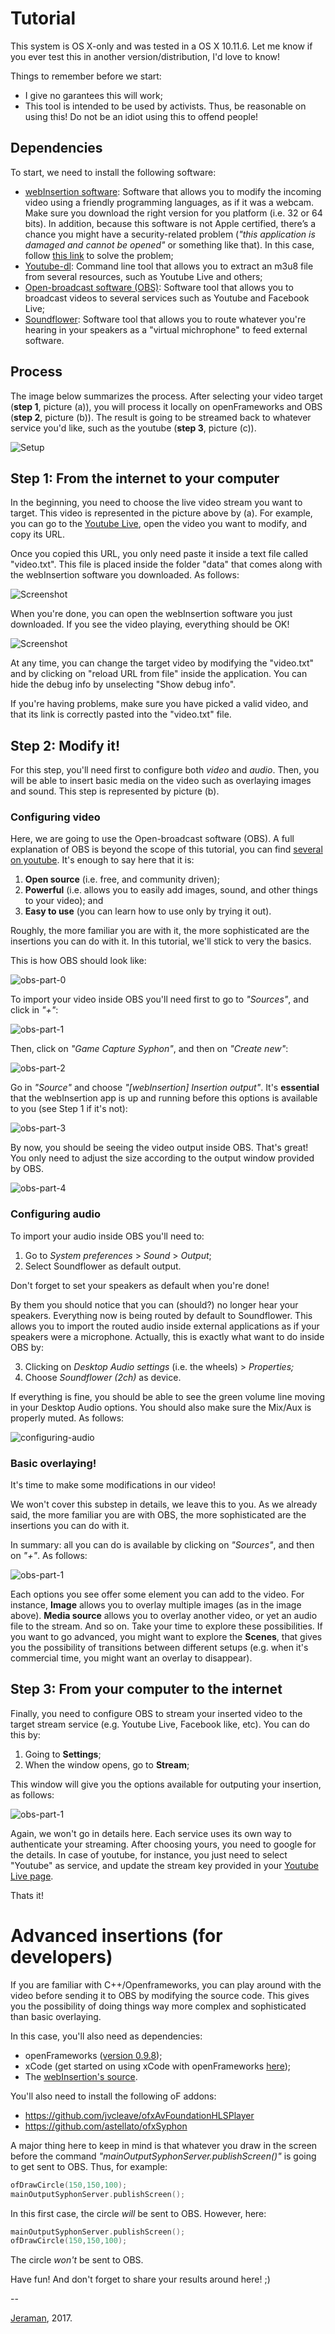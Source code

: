 
# Tutorial
This system is OS X-only and was tested in a OS X 10.11.6. Let me know if you ever test this in another version/distribution, I'd love to know!

Things to remember before we start:
- I give no garantees this will work;
- This tool is intended to be used by activists. Thus, be reasonable on using this! Do not be an idiot using this to offend people!

## Dependencies
To start, we need to install the following software:
- [webInsertion software](https://www.dropbox.com/sh/iiwf8gqqzjp75fn/AAB8OtNXv44U7p0Vcwti85aOa?dl=0): Software that allows you to modify the incoming video using a friendly programming languages, as if it was a webcam. Make sure you download the right version for you platform (i.e. 32 or 64 bits). In addition, because this software is not Apple certified, there’s a chance you might have a security-related problem (*"this application is damaged and cannot be opened"* or something like that). In this case, follow [this link](http://osxdaily.com/2016/09/27/allow-apps-from-anywhere-macos-gatekeeper/) to solve the problem;
- [Youtube-dl](https://github.com/rg3/youtube-dl/): Command line tool that allows you to extract an m3u8 file from several resources, such as Youtube Live and others;
- [Open-broadcast software (OBS)](https://obsproject.com/): Software tool that allows you to broadcast videos to several services such as Youtube and Facebook Live;
- [Soundflower](https://soundflower.en.softonic.com/mac): Software tool that allows you to route whatever you're hearing in your speakers as a "virtual michrophone" to feed external software.


## Process
The image below summarizes the process. After selecting your video target (**step 1**, picture (a)), you will process it locally on openFrameworks and OBS (**step 2**, picture (b)). The result is going to be streamed back to whatever service you'd like, such as the youtube (**step 3**, picture (c)).

![Setup](assets/setup.png)

## Step 1: From the internet to your computer
In the beginning, you need to choose the live video stream you want to target. This video is represented in the picture above by (a). For example, you can go to the [Youtube Live](https://www.youtube.com/live), open the video you want to modify, and copy its URL.

Once you copied this URL, you only need paste it inside a text file called "video.txt". This file is placed inside the folder "data" that comes along with the webInsertion software you downloaded. As follows:

![Screenshot](assets/modify-video-txt.png)

When you're done, you can open the webInsertion software you just downloaded. If you see the video playing, everything should be OK!

![Screenshot](assets/webInsertion-screenshot.png)

At any time, you can change the target video by modifying the "video.txt" and by clicking on "reload URL from file" inside the application. You can hide the debug info by unselecting "Show debug info".

If you're having problems, make sure you have picked a valid video, and that its link is correctly pasted into the "video.txt" file.

## Step 2: Modify it!
For this step, you'll need first to configure both *video* and *audio*. Then, you will be able to insert basic media on the video such as overlaying images and sound. This step is represented by picture (b).

### Configuring video
Here, we are going to use the Open-broadcast software (OBS). A full explanation of OBS is beyond the scope of this tutorial, you can find [several on youtube](https://www.youtube.com/watch?v=LX04mw_xG6A). It's enough to say here that it is:
1. **Open source** (i.e. free, and community driven);
2. **Powerful** (i.e. allows you to easily add images, sound, and other things to your video); and
3. **Easy to use** (you can learn how to use only by trying it out).

Roughly, the more familiar you are with it, the more sophisticated are the insertions you can do with it. In this tutorial, we'll stick to very the basics.

This is how OBS should look like:

![obs-part-0](assets/obs-part-0.png)

To import your video inside OBS you'll need first to go to *"Sources"*, and click in *"+"*:

![obs-part-1](assets/obs-part-1.png)

Then, click on *"Game Capture Syphon"*, and then on *"Create new"*:

![obs-part-2](assets/obs-part-2.png)

Go in *"Source"* and choose *"[webInsertion] Insertion output"*. It's **essential** that the webInsertion app is up and running before this options is available to you (see Step 1 if it's not):

![obs-part-3](assets/obs-part-3.png)

By now, you should be seeing the video output inside OBS. That's great! You only need to adjust the size according to the output window provided by OBS.

![obs-part-4](assets/obs-part-4.png)

### Configuring audio
To import your audio inside OBS you'll need to:

1. Go to *System preferences* > *Sound* > *Output*;
2. Select Soundflower as default output.

Don't forget to set your speakers as default when you're done!

By them you should notice that you can (should?) no longer hear your speakers. Everything now is being routed by default to Soundflower. This allows you to import the routed audio inside external applications as if your speakers were a microphone. Actually, this is exactly what want to do inside OBS by:

3. Clicking on *Desktop Audio settings* (i.e. the wheels) > *Properties;*
4. Choose *Soundflower (2ch)* as device.

If everything is fine, you should be able to see the green volume line moving in your Desktop Audio options. You should also make sure the Mix/Aux is properly muted. As follows:

![configuring-audio](assets/configuring-audio.png)

### Basic overlaying!

It's time to make some modifications in our video!

We won't cover this substep in details, we leave this to you. As we already said, the more familiar you are with OBS, the more sophisticated are the insertions you can do with it.

In summary: all you can do is available by clicking on  *"Sources"*, and then on *"+"*. As follows:

![obs-part-1](assets/obs-fake-news.png)

Each options you see offer some element you can add to the video. For instance, **Image** allows you to overlay multiple images (as in the image above). **Media source** allows you to overlay another video, or yet an audio file to the stream. And so on. Take your time to explore these possibilities. If you want to go advanced, you might want to explore the **Scenes**, that gives you the possibility of transitions between different setups (e.g. when it's commercial time, you might want an overlay to disappear).

## Step 3: From your computer to the internet
Finally, you need to configure OBS to stream your inserted video to the target stream service (e.g. Youtube Live, Facebook like, etc). You can do this by:

1. Going to **Settings**;
2. When the window opens, go to **Stream**;

This window will give you the options available for outputing your insertion, as follows:

![obs-part-1](assets/obs-stream.png)

Again, we won't go in details here. Each service uses its own way to authenticate your streaming. After choosing yours, you need to google for the details. In case of youtube, for instance, you just need to select "Youtube" as service, and update the stream key provided in your [Youtube Live page](https://www.youtube.com/live_dashboard).

Thats it!


# Advanced insertions (for developers)
If you are familiar with C++/Openframeworks, you can play around with the video before sending it to OBS by modifying the source code. This gives you the possibility of doing things way more complex and sophisticated than basic overlaying.

In this case, you'll also need as dependencies:
- openFrameworks ([version 0.9.8](http://openframeworks.cc/download/));
- xCode (get started on using xCode with openFrameworks [here](http://openframeworks.cc/setup/xcode/));
- The [webInsertion's source](https://github.com/jeraman/insertions/tree/master/osx/webInsertion).

You'll also need to install the following oF addons:
- https://github.com/jvcleave/ofxAvFoundationHLSPlayer
- https://github.com/astellato/ofxSyphon

A major thing here to keep in mind is that whatever you draw in the screen before the command *"mainOutputSyphonServer.publishScreen()"* is going to get sent to OBS. Thus, for example:

```cpp
ofDrawCircle(150,150,100);
mainOutputSyphonServer.publishScreen();
```
In this first case, the circle *will* be sent to OBS. However, here:

```cpp
mainOutputSyphonServer.publishScreen();
ofDrawCircle(150,150,100);
```
The circle *won't* be sent to OBS.

Have fun! And don't forget to share your results around here! ;)

--

[Jeraman](https://jeraman.info), 2017.

